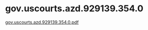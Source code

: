 # gov.uscourts.azd.929139.354.0

[gov.uscourts.azd.929139.354.0.pdf](gov%20uscourts%20azd%20929139%20354%200%20a1374b32cf5a4457abfb51e5d3c569cb/gov.uscourts.azd.929139.354.0.pdf)